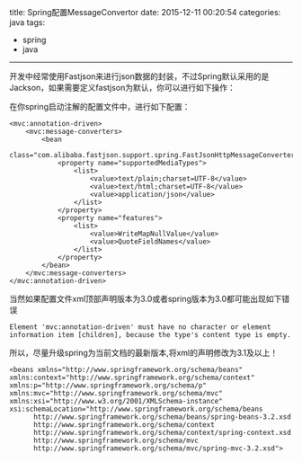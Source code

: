 title: Spring配置MessageConvertor
date: 2015-12-11 00:20:54
categories: java
tags:
  - spring
  - java
---

开发中经常使用Fastjson来进行json数据的封装，不过Spring默认采用的是Jackson，如果需要定义fastjson为默认，你可以进行如下操作：

在你spring启动注解的配置文件中，进行如下配置：

    <mvc:annotation-driven>
        <mvc:message-converters>
            <bean
                class="com.alibaba.fastjson.support.spring.FastJsonHttpMessageConverter">
                <property name="supportedMediaTypes">
                    <list>
                        <value>text/plain;charset=UTF-8</value>
                        <value>text/html;charset=UTF-8</value>
                        <value>application/json</value>
                    </list>
                </property>
                <property name="features">
                    <list>
                        <value>WriteMapNullValue</value>
                        <value>QuoteFieldNames</value>
                    </list>
                </property>
            </bean>
        </mvc:message-converters>
    </mvc:annotation-driven>

当然如果配置文件xml顶部声明版本为3.0或者spring版本为3.0都可能出现如下错误

    Element 'mvc:annotation-driven' must have no character or element information item [children], because the type's content type is empty.

所以，尽量升级spring为当前文档的最新版本,将xml的声明修改为3.1及以上！
    
    <beans xmlns="http://www.springframework.org/schema/beans"
    xmlns:context="http://www.springframework.org/schema/context" xmlns:p="http://www.springframework.org/schema/p"
    xmlns:mvc="http://www.springframework.org/schema/mvc" xmlns:xsi="http://www.w3.org/2001/XMLSchema-instance"
    xsi:schemaLocation="http://www.springframework.org/schema/beans  
          http://www.springframework.org/schema/beans/spring-beans-3.2.xsd  
          http://www.springframework.org/schema/context  
          http://www.springframework.org/schema/context/spring-context.xsd  
          http://www.springframework.org/schema/mvc  
          http://www.springframework.org/schema/mvc/spring-mvc-3.2.xsd">


